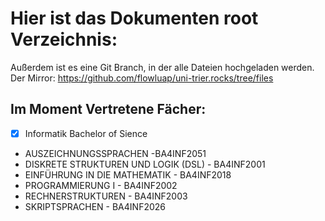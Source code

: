 # Hier ist das Dokumenten root Verzeichnis:
Außerdem ist es eine Git Branch, in der alle Dateien hochgeladen werden.
Der Mirror: https://github.com/flowluap/uni-trier.rocks/tree/files
## Im Moment Vertretene Fächer:
* [x] Informatik Bachelor of Sience
- AUSZEICHNUNGSSPRACHEN -BA4INF2051
- DISKRETE STRUKTUREN UND LOGIK (DSL) - BA4INF2001
- EINFÜHRUNG IN DIE MATHEMATIK - BA4INF2018
- PROGRAMMIERUNG I - BA4INF2002
- RECHNERSTRUKTUREN - BA4INF2003
- SKRIPTSPRACHEN - BA4INF2026


